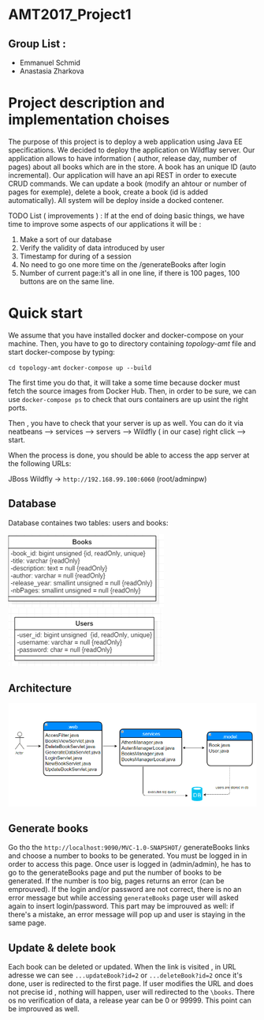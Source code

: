 # AMT2017_Project1
## Group List :
- Emmanuel Schmid
- Anastasia Zharkova

# Project description and implementation choises

The purpose of this project is to deploy a web application using Java EE specifications.  We decided to deploy the application on Wildflay server. Our application allows to have information ( author, release day, number of pages) about all books which are in the store.   A book has an unique ID (auto incremental).  Our application will have an api REST in order to execute CRUD commands.  We can update a book (modify an ahtour or number of pages for exemple), delete a book, create a book (id is added automatically). All system will be deploy inside a docked contener. 


TODO List  ( improvements ) :
If at the end of doing basic things, we have time to improve some aspects of our applications it will be :
1) Make a sort of our database
2) Verify the validity of data introduced by user
3) Timestamp for during of a session
4) No need to go one more time on the /generateBooks after login
5) Number of current page:it's all in one line, if there is 100 pages, 100 buttons are on the same line.

# Quick start

We assume that you have installed docker and docker-compose on your machine. Then, you have to go to directory containing *topology-amt* file and start docker-compose by typing:

`cd topology-amt`
`docker-compose up --build`

The first time you do that, it will take a some time because docker must fetch the source images from Docker Hub.
Then, in order to be sure, we can use `docker-compose ps` to check that ours containers are up usint the right ports. 

Then , you have to check that your server is up as well. You can do it via neatbeans --> services --> servers --> Wildfly ( in our case) right click --> start. 

When the process is done, you should be able to access the app server at the following URLs:

JBoss Wildfly -> `http://192.168.99.100:6060` (root/adminpw)

## Database
Database containes two tables: users and books:

![Screenshot](images/books.PNG) </br>
![Screenshot](images/users.PNG) </br>



## Architecture

![Screenshot](images/structure.PNG) </br>

## Generate books
Go tho the `http://localhost:9090/MVC-1.0-SNAPSHOT/` generateBooks links and choose a number to books to be generated. You must be logged in in order to access this page. Once user is logged in (admin/admin), he has to go to the generateBooks page and put the number of books to be generated. If the number is too big, pages returns an error (can be emprouved). If the login and/or password are not correct, there is no an error message but while accessing `generateBooks` page user will asked again to insert login/password. This part may be improuved as well: if there's a mistake, an error message will pop up and user is staying in the same page.


## Update & delete book
Each book can be deleted or updated. When the link is visited , in URL adresse we can see `...updateBook?id=2` or `...deleteBook?id=2` once it's done, user is redirected to the first page. If user modifies  the URL and does not precise id , nothing will happen, user will redirected to the `\books`.
There os no verification of data, a release year can be 0 or 99999. This point can be improuved as well.
